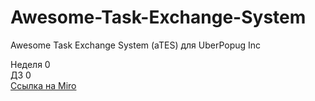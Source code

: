 # Awesome-Task-Exchange-System
Awesome Task Exchange System (aTES) для UberPopug Inc<br>

Неделя 0 <br>
ДЗ 0 <br>
[Ссылка на Miro](https://miro.com/app/board/o9J_loJYdjE=/)
